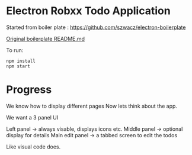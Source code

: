 # Electron Robxx Todo Application

Started from boiler plate : 
https://github.com/szwacz/electron-boilerplate

[Original boilerplate README.md](boilerplateReadme.md)

To run:
```
npm install
npm start
```



# Progress

We know how to display different pages
Now lets think about the app.

We want a 3 panel UI

Left panel -> always visable, displays icons etc.
Middle panel -> optional display for details
Main edit panel -> a tabbed screen to edit the todos

Like visual code does.
